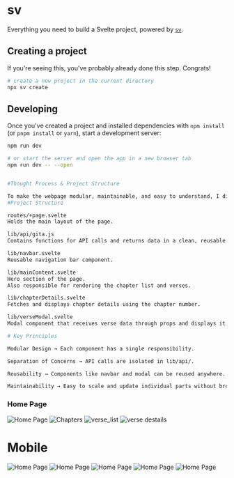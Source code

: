 # sv

Everything you need to build a Svelte project, powered by [`sv`](https://github.com/sveltejs/cli).

## Creating a project

If you're seeing this, you've probably already done this step. Congrats!

```sh
# create a new project in the current directory
npx sv create


```

## Developing

Once you've created a project and installed dependencies with `npm install` (or `pnpm install` or `yarn`), start a development server:

```sh
npm run dev

# or start the server and open the app in a new browser tab
npm run dev -- --open


#Thought Process & Project Structure

To make the webpage modular, maintainable, and easy to understand, I divided the codebase into separate files for UI components and API calls.
#Project Structure

routes/+page.svelte
Holds the main layout of the page.

lib/api/gita.js
Contains functions for API calls and returns data in a clean, reusable way.

lib/navbar.svelte
Reusable navigation bar component.

lib/mainContent.svelte
Hero section of the page.
Also responsible for rendering the chapter list and verses.

lib/chapterDetails.svelte
Fetches and displays chapter details using the chapter number.

lib/verseModal.svelte
Modal component that receives verse data through props and displays it.

# Key Principles

Modular Design → Each component has a single responsibility.

Separation of Concerns → API calls are isolated in lib/api/.

Reusability → Components like navbar and modal can be reused anywhere.

Maintainability → Easy to scale and update individual parts without breaking the whole app.
```

### Home Page
![Home Page](./screenshots/home.png)
![Chapters](./screenshots/chapters.png)
![verse_list](./screenshots/verse.png)
![verse destails](./screenshots/verse-details.png)

# Mobile 
![Home Page](./screenshots/mob-nav.png)
![Home Page](./screenshots/mob-footer.png)
![Home Page](./screenshots/mob-chapters.png)
![Home Page](./screenshots/mob-verse.png)
![Home Page](./screenshots/mob-verse-details.png)



